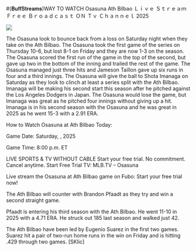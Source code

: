 #(𝐁𝐮𝐟𝐟𝐒𝐭𝐫𝐞𝐚𝐦𝐬)WAY TO WATCH Osasuna Ath Bilbao Ｌｉｖｅ Ｓｔｒｅａｍ Ｆｒｅｅ Ｂｒｏａｄｃａｓｔ ＯＮ Ｔｖ Ｃｈａｎｎｅｌ  2025  
  
  
[![](https://i.imgur.com/qSNzIqt.png)](https://movie.rssnews.media/QMeXbUE.php)  
  
The Osasuna look to bounce back from a loss on Saturday night when they take on the Ath Bilbao. The Osasuna took the first game of the series on Thursday 10-6, but lost 8-1 on Friday and they are now 1-3 on the season. The Osasuna scored the first run of the game in the top of the second, but gave up two in the bottom of the inning and trailed the rest of the game. The Osasuna managed just three hits and Jameson Taillon gave up six runs in four and a third innings. The Osasuna will give the ball to Shota Imanaga on Saturday as they look to clinch at least a series split with the Ath Bilbao. Imanaga will be making his second start this season after he pitched against the Los Angeles Dodgers in Japan. The Osasuna would lose the game, but Imanaga was great as he pitched four innings without giving up a hit. Imanaga is in his second season with the Osasuna and he was great in 2025 as he went 15-3 with a 2.91 ERA.

How to Watch Osasuna at Ath Bilbao Today:

Game Date: Saturday, , 2025

Game Time: 8:00 p.m. ET

LIVE SPORTS & TV WITHOUT CABLE
Start your free trial. No commitment. Cancel anytime.
Start Free Trial
TV: MLB.TV – Osasuna

Live stream the Osasuna at Ath Bilbao game on Fubo: Start your free trial now!

The Ath Bilbao will counter with Brandon Pfaadt as they try and win a second straight game.

Pfaadt is entering his third season with the Ath Bilbao. He went 11-10 in 2025 with a 4.71 ERA. He struck out 185 last season and walked just 42.

The Ath Bilbao have been led by Eugenio Suarez in the first two games. Suarez hit a pair of two-run home runs in the win on Friday and is hitting .429 through two games. [SKIic]